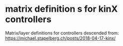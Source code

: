 matrix definition s for kinX controllers
========================================

Matrix/layer definitions for controllers descended from:
 https://michael.stapelberg.ch/posts/2018-04-17-kinx/
